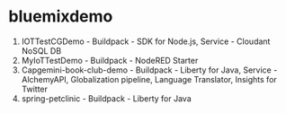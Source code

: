 # bluemixdemo
1) IOTTestCGDemo - Buildpack - SDK for Node.js, Service - Cloudant NoSQL DB
2) MyIoTTestDemo - Buildpack - NodeRED Starter
3) Capgemini-book-club-demo - Buildpack - Liberty for Java, Service - AlchemyAPI, Globalization pipeline, Language Translator, Insights for Twitter
4) spring-petclinic - Buildpack - Liberty for Java

